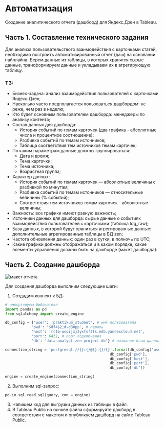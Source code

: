 # Автоматизация
Создание аналитического отчета (дашборд) для Яндекс.Дзен в Tableau.


## Часть 1. Составление технического задания
Для анализа пользовательствого взаимодействия с карточками статей, необходимо построить автоматизированный отчет (даш) на основании пайплайна.
Берем данные из таблицы, в которых хранятся сырые данные, трансформируем данные и укладываем их в агрегирующую таблицу.
### ТЗ:
- Бизнес-задача: анализ взаимодействия пользователей с карточками Яндекс.Дзен;
- Насколько часто предполагается пользоваться дашбордом: не реже, чем раз в неделю;
- Кто будет основным пользователем дашборда: менеджеры по анализу контента;
- Состав данных для дашборда:
  - История событий по темам карточек (два графика - абсолютные числа и процентное соотношение);
  - Разбивка событий по темам источников;
  - Таблица соответствия тем источников темам карточек;
- По каким параметрам данные должны группироваться:
  - Дата и время;
  - Тема карточки;
  - Тема источника;
  - Возрастная группа;
- Характер данных:
  - История событий по темам карточек — абсолютные величины с разбивкой по минутам;
  - Разбивка событий по темам источников — относительные величины (% событий);
  - Соответствия тем источников темам карточек - абсолютные величины;
- Важность: все графики имеют равную важность;
- Источники данных для дашборда: cырые данные о событиях взаимодействия пользователей с карточками (таблица log_raw);
- База данных, в которой будут храниться агрегированные данные: дополнительные агрегированные таблицы в БД zen;
- Частота обновления данных: один раз в сутки, в полночь по UTC;
- Какие графики должны отображаться и в каком порядке, какие элементы управления должны быть на дашборде (макет дашборда):

## Часть 2. Создание дашборда
![макет отчета](https://user-images.githubusercontent.com/62104692/165963460-c0b3796f-ade2-4d4a-a0b7-1ce468c80443.png)

Для создания дашборда выполним следующие шаги:
  1. Создадим коннект к БД:

```python
# импортируем библиотеки
import pandas as pd
from sqlalchemy import create_engine

db_config = {'user': 'praktikum_student', # имя пользователя
            'pwd': 'Sdf4$2;d-d30pp', # пароль
            'host': 'rc1b-wcoijxj3yxfsf3fs.mdb.yandexcloud.net',
            'port': 6432, # порт подключения
            'db': 'data-analyst-zen-project-db'} # название базы данных

connection_string = 'postgresql://{}:{}@{}:{}/{}'.format(db_config['user'],
                                                db_config['pwd'],
                                                db_config['host'],
                                                db_config['port'],
                                                db_config['db'])

engine = create_engine(connection_string)
```
  2. Выполним sql-запрос:
 ```python
 pd.io.sql.read_sql(query, con = engine)
 ```
  3. Напишем код для выгрузки данных из таблицы в файл.
  4. В Tableau Public на основе файла сформируйте дашборд в соответствии с макетом и опубликуем дашборд на сайте Tableau Public.

